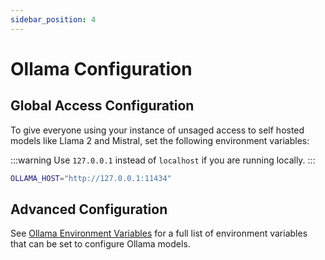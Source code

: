 ```yaml
---
sidebar_position: 4
---
```


# Ollama Configuration

## Global Access Configuration

To give everyone using your instance of unsaged access to self hosted models like Llama 2 and Mistral, set the following environment variables:

:::warning
Use `127.0.0.1` instead of `localhost` if you are running locally.
:::

```sh title="apps/web/.env.local"
OLLAMA_HOST="http://127.0.0.1:11434"
```

## Advanced Configuration

See [Ollama Environment Variables](/docs/model-providers/ollama#environment-variables) for a full list of environment variables that can be set to configure Ollama models.
